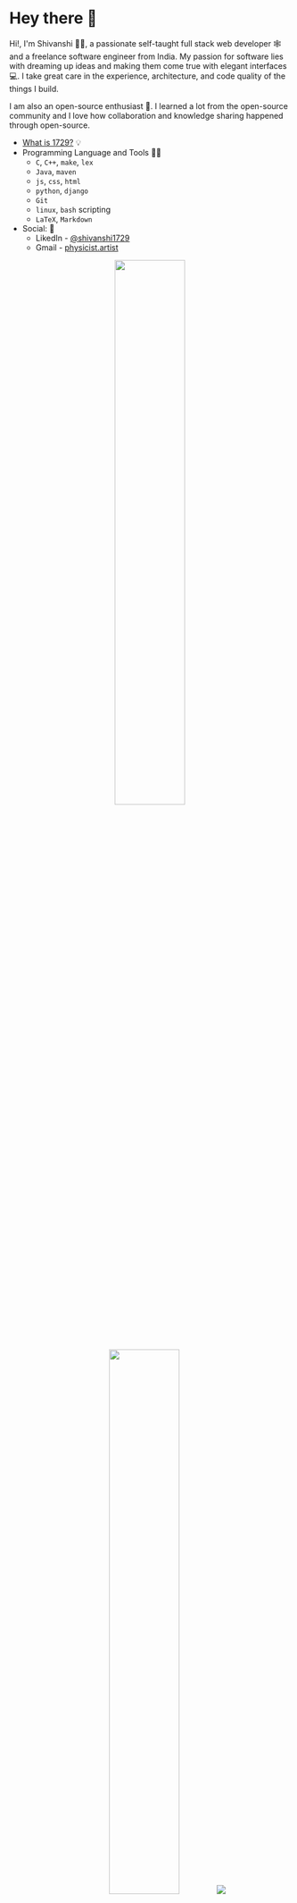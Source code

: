 # Hey there 👋

Hi!, I'm Shivanshi 👩‍🎓, a passionate self-taught full stack web developer 🕸 and a freelance  software engineer from India. My passion for software lies with dreaming up ideas and making them come true with elegant interfaces 💻. I take great care in the experience, architecture, and code quality of the things I build.

I am also an open-source enthusiast 🌟. I learned a lot from the open-source community and I love how collaboration and knowledge sharing happened through open-source.

- [What is 1729?](https://en.wikipedia.org/wiki/1729_(number)) 💡
- Programming Language and Tools 🧑‍💻
  - `C`, `C++`, `make`, `lex`
  - `Java`, `maven`
  - `js`, `css`, `html`
  - `python`, `django`
  - `Git`
  - `linux`, `bash` scripting
  - `LaTeX`, `Markdown`
- Social: 💬
  - LikedIn - [@shivanshi1729](https://www.linkedin.com/in/shivanshi1729/)
  - Gmail - [physicist.artist](mailto:physicist.artist@gmail.com)

<p align="center">
  <img height="50%" width="auto" src ="https://github-readme-stats.vercel.app/api?username=Shivanshi1729&show_icons=true&count_private=true&theme=darcula&hide_border=true&hide=issues,contribs&bg_color=00000000">
  <img height="50%" width="auto" src ="https://github-readme-stats.vercel.app/api/top-langs/?username=Shivanshi1729&layout=compact&hide_border=true&theme=darcula&bg_color=00000000&langs_count=6&hide=jupyter%20notebook,tex,css,php">
  <img src ="https://github-readme-streak-stats.herokuapp.com?user=Shivanshi1729&theme=darcula&hide_border=true&background=FFFFFF00">
  <br>
</p>

<!-- <p align="center">
  <img align="left" src ="https://github-readme-stats.vercel.app/api/pin/?username=Shivanshi1729&repo=ds_algo">
  <img align="right" src ="https://github-readme-stats.vercel.app/api/pin/?username=Shivanshi1729&repo=fix_windows">
</p> -->